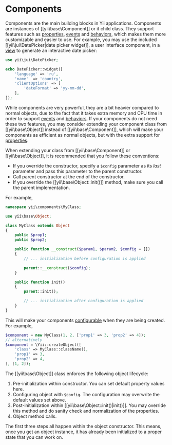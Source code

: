 Components
==========

Components are the main building blocks in Yii applications. Components are instances of [[yii\base\Component]]
or it child class. They support features such as [properties](basic-properties.md), [events](basic-events.md) and
[behaviors](basic-behaviors.md), which makes them more customizable and easier to use. For example, you may use
the included [[yii\jui\DatePicker|date picker widget]], a user interface component, in a [view](structure-view.md)
to generate an interactive date picker:

```php
use yii\jui\DatePicker;

echo DatePicker::widget([
    'language' => 'ru',
    'name'  => 'country',
    'clientOptions' => [
        'dateFormat' => 'yy-mm-dd',
    ],
]);
```

While components are very powerful, they are a bit heavier compared to normal objects, due to the fact that
it takes extra memory and CPU time in order to support [events](basic-events.md) and [behaviors](basic-behaviors.md).
If your components do not need these two features, you may consider extending your component class from
[[yii\base\Object]] instead of [[yii\base\Component]], which will make your components as efficient as normal objects,
but with the extra support for [properties](basic-properties.md).

When extending your class from [[yii\base\Component]] or [[yii\base\Object]], it is recommended that you follow
these conventions:

- If you override the constructor, specify a `$config` parameter as its *last* parameter and pass this parameter
  to the parent constructor.
- Call parent constructor at the end of the constructor.
- If you override the [[yii\base\Object::init()]] method, make sure you call the parent implementation.

For example,

```php
namespace yii\components\MyClass;

use yii\base\Object;

class MyClass extends Object
{
    public $prop1;
    public $prop2;

    public function __construct($param1, $param2, $config = [])
    {
        // ... initialization before configuration is applied

        parent::__construct($config);
    }

    public function init()
    {
        parent::init();

        // ... initialization after configuration is applied
    }
}
```

This will make your components [configurable](basic-configurations.md) when they are being created. For example,

```php
$component = new MyClass(1, 2, ['prop1' => 3, 'prop2' => 4]);
// alternatively
$component = \Yii::createObject([
    'class' => MyClass::className(),
    'prop1' => 3,
    'prop2' => 4,
], [1, 2]);
```

The [[yii\base\Object]] class enforces the following object lifecycle:

1. Pre-initialization within constructor. You can set default property values here.
2. Configuring object with `$config`. The configuration may overwrite the default values set above.
3. Post-initialization within [[yii\base\Object::init()|init()]]. You may override this method
   and do sanity check and normalization of the properties.
4. Object method calls.

The first three steps all happen within the object constructor. This means, once you get an object instance,
it has already been initialized to a proper state that you can work on.

